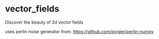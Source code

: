 # vector_fields
 Discover the beauty of 2d vector fields

 uses perlin noise generator from:
 https://github.com/pvigier/perlin-numpy
